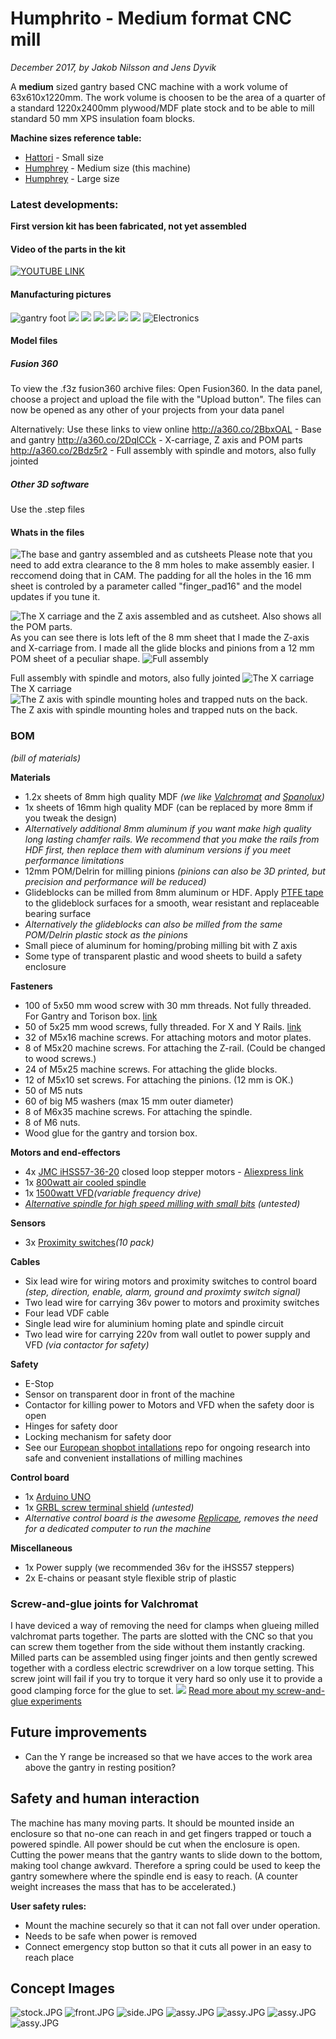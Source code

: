 # Humphrito - Medium format CNC mill
*December 2017, by Jakob Nilsson and Jens Dyvik*

A **medium** sized gantry based CNC machine with a work volume of 63x610x1220mm. 
The work volume is choosen to be the area of a quarter of a standard 1220x2400mm plywood/MDF plate stock and to be able to mill standard  50 mm XPS insulation foam blocks.

**Machine sizes reference table:**
* [Hattori](https://github.com/fellesverkstedet/fabricatable-machines/blob/master/hattori-small-format-cnc/README.md)  - Small size
* [Humphrey](https://github.com/fellesverkstedet/fabricatable-machines/blob/master/humphrito-medium-format-cnc/README.md) - Medium size (this machine)
* [Humphrey](https://github.com/fellesverkstedet/fabricatable-machines/blob/master/humphrey-large-format-cnc/README.md) - Large size


### Latest developments:

**First version kit has been fabricated, not yet assembled**

#### Video of the parts in the kit

[![YOUTUBE LINK](img/youtube_link.png)](https://www.youtube.com/watch?v=Xjq5qzolGBw&t=1s)


#### Manufacturing pictures


![](img/foot.jpg "gantry foot")
![](img/gantry_back.jpg)
![](img/gantry_iso.jpg)
![](img/gantry_side_on_y_axis.jpg)
![](img/milling_16mm.jpg)
![](img/pinions.jpg)
![](img/torsion_box_wo_back.jpg)
![](img/electronics.jpg "Electronics")

#### Model files
##### Fusion 360
To view the .f3z fusion360 archive files: 
Open Fusion360. In the data panel, choose a project and upload the file with the "Upload button".
The files can now be opened as any other of your projects from your data panel

Alternatively: Use these links to view online
http://a360.co/2BbxOAL - Base and gantry 
http://a360.co/2DqlCCk - X-carriage, Z axis and POM parts 
http://a360.co/2Bdz5r2 - Full assembly with spindle and motors, also fully jointed

##### Other 3D software
Use the .step files

#### Whats in the files

![](img/assy_and_cut_sheet1.JPG "The base and gantry assembled and as cutsheets")
Please note that you need to add extra clearance to the 8 mm holes to make assembly easier. I reccomend doing that in CAM. 
The padding for all the holes in the 16 mm sheet is controled by a parameter called "finger_pad16" and the model updates if you tune it.

![](img/assy_and_cut_sheet2.JPG "The X carriage and the Z axis assembled and as cutsheet. Also shows all the POM parts.")
As you can see there is lots left of the 8 mm sheet that I made the Z-axis and X-carriage from. I made all the glide blocks and pinions from a 12 mm POM sheet of a peculiar shape. 
![](img/overview.JPG "Full assembly")

Full assembly with spindle and motors, also fully jointed
![](img/x-carriage.JPG "The X carriage")
The X carriage
![](img/z-axis.JPG "The Z axis with spindle mounting holes and trapped nuts on the back.")
The Z axis with spindle mounting holes and trapped nuts on the back.

### BOM
*(bill of materials)*

**Materials**
* 1.2x sheets of 8mm high quality MDF *(we like [Valchromat](http://www.valchromat.pt/distribuidores.aspx?menuid=338) and [Spanolux](https://www.spanolux.com/en/solutions/black-mdf))*
* 1x sheets of 16mm high quality MDF (can be replaced by more 8mm if you tweak the design)
* *Alternatively additional 8mm aluminum if you want make high quality long lasting chamfer rails. We recommend that you make the rails from HDF first, then replace them with aluminum versions if you meet performance limitations*
* 12mm POM/Delrin for milling pinions *(pinions can also be 3D printed, but precision and performance will be reduced)*
* Glideblocks can be milled from 8mm aluminum or HDF. Apply [PTFE tape](https://www.amazon.co.uk/gp/product/B00DE2RUMC/ref=oh_aui_detailpage_o00_s00?ie=UTF8&psc=1) to the glideblock surfaces for a smooth, wear resistant and replaceable bearing surface
* *Alternatively the glideblocks can also be milled from the same POM/Delrin plastic stock as the pinions*
* Small piece of aluminum for homing/probing milling bit with Z axis
* Some type of transparent plastic and wood sheets to build a safety enclosure

**Fasteners**
* 100 of 5x50 mm wood screw with 30 mm threads. Not fully threaded. For Gantry and Torison box. [link](https://www.clasohlson.com/no/Forsenket-treskrue-EFZ/Pr409566028)
* 50 of 5x25 mm wood screws, fully threaded. For X and Y Rails. [link](https://www.clasohlson.com/no/Forsenket-treskrue-EFZ/Pr409566028)
* 32 of M5x16 machine screws. For attaching motors and motor plates.
* 8 of M5x20 machine screws. For attaching the Z-rail. (Could be changed to wood screws.)
* 24 of M5x25 machine screws. For attaching the glide blocks.
* 12 of M5x10 set screws. For attaching the pinions. (12 mm is OK.)
* 50 of M5 nuts
* 60 of big M5 washers (max 15 mm outer diameter)
* 8 of M6x35 machine screws. For attaching the spindle.
* 8 of M6 nuts.
* Wood glue for the gantry and torsion box.

**Motors and end-effectors**
* 4x [JMC iHSS57-36-20](http://www.jmc-motor.com/products.php?cid=248&id=118) closed loop stepper motors - [Aliexpress link](https://www.aliexpress.com/store/product/NEMA-23-2N-m-283ozf-in-Integrated-Closed-Loop-Stepper-motor-36VDC-JMC-iHSS57-36-20/1932111_32712473144.html?spm=2114.12010612.0.0.652b10ccMEcLrM)
* 1x [800watt air cooled spindle](https://www.aliexpress.com/store/product/Square-0-8KW-Air-cooled-Spindle-motor-ER11-24000rpm-400Hz-ENGRAVING-MILLING-GRIND-6-5A/907217_32665487318.html?spm=2114.12010612.0.0.54a41c927Yz5F6)
* 1x [1500watt VFD](https://www.aliexpress.com/store/product/Variable-Frequency-Drive-VFD-Inverter-1-5KW-2HP-220V-7A/907217_695200328.html?spm=2114.12010612.0.0.3b24f1efj9cBe2)*(variable frequency drive)*
* *[Alternative spindle for high speed milling with small bits](https://www.aliexpress.com/item/250w-40000rpm-ER8-Brushless-spindle-motor-MACH3-driver-DC36V-for-CNC-drilling-milling-carving-kits/32757165445.html?spm=a2g0s.13010208.99999999.271.VrrmR0) (untested)* 

**Sensors**
* 3x [Proximity switches](https://www.aliexpress.com/store/product/10PCS-inductive-proximity-sensor-SN04-N-three-wire-NPN-normally-open-Waterproof/907217_1939241212.html?spm=2114.12010612.0.0.43e2fadfhDJbTT)*(10 pack)*

**Cables**
* Six lead wire for wiring motors and proximity switches to control board *(step, direction, enable, alarm, ground and proximty switch signal)*
* Two lead wire for carrying 36v power to motors and proximity switches
* Four lead VDF cable
* Single lead wire for aluminium homing plate and spindle circuit
* Two lead wire for carrying 220v from wall outlet to power supply and VFD *(via contactor for safety)*

**Safety**
* E-Stop
* Sensor on transparent door in front of the machine
* Contactor for killing power to Motors and VFD when the safety door is open
* Hinges for safety door
* Locking mechanism for safety door
* See our [European shopbot intallations](https://github.com/fellesverkstedet/European-ShopBot-installations) repo for ongoing research into safe and convenient installations of milling machines

**Control board**
* 1x [Arduino UNO](https://store.arduino.cc/genuino-uno-rev3)
* 1x [GRBL screw terminal shield](https://www.tindie.com/products/18robots/grbl-compatible-cnc-shield-for-arduino/) *(untested)*
* *Alternative control board is the awesome [Replicape](https://www.thing-printer.com/product/replicape/), removes the need for a dedicated computer to run the machine*

**Miscellaneous**
* 1x Power supply (we recommended 36v for the iHSS57 steppers)
* 2x E-chains or peasant style flexible strip of plastic

### Screw-and-glue joints for Valchromat
I have deviced a way of removing the need for clamps when glueing milled valchromat parts together. The parts are slotted with the CNC so that you can screw them together from the side without them instantly cracking. Milled parts can be assembled using finger joints and then gently screwed together with a cordless electric screwdriver on a low torque setting. This screw joint will fail if you try to torque it very hard so only use it to provide a good clamping force for the glue to set.
![](img/experiment/screw_locked_finger_joint_test.jpg)
[Read more about my screw-and-glue experiments](experiment.md)

## Future improvements
* Can the Y range be increased so that we have acces to the work area above the gantry in resting position?

## Safety and human interaction

The machine has many moving parts. It should be mounted inside an enclosure so that no-one can reach in and get fingers trapped or touch a powered spindle. All power should be cut when the enclosure is open. Cutting the power means that the gantry wants to slide down to the bottom, making tool change awkvard. Therefore a spring could be used to keep the gantry somewhere where the spindle end is easy to reach. (A counter weight increases the mass that has to be accelerated.)

**User safety rules:**
* Mount the machine securely so that it can not fall over under operation.  
* Needs to be safe when power is removed 
* Connect emergency stop button so that it cuts all power in an easy to reach place

## Concept Images

![stock.JPG](img/stock.JPG "top 8mm bottom 16 mm valchromat")
![front.JPG](img/front.JPG "front view")
![side.JPG](img/side.JPG "side view")
![assy.JPG](img/assy.JPG "top view")
![assy.JPG](img/humphrito-core-platform.jpg "Rhino model")
![assy.JPG](img/humphrito-sketch-on-pallet.jpg "Rhino model")
![assy.JPG](img/humphrito-sketch-on-pallet2.jpg "Rhino model")
